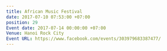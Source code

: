 ```yaml
---
title: African Music Festival
date: 2017-07-10 07:53:00 +07:00
position: 29
Event date: 2017-07-14 00:00:00 +07:00
Venue: Hanoi Rock City
Event URL: https://www.facebook.com/events/303979683387477/
---
```


